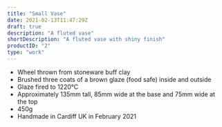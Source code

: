 ```yaml
---
title: "Small Vase"
date: 2021-02-13T11:47:29Z
draft: true
description: "A fluted vase"
shortDescription: "A fluted vase with shiny finish"
productID: "2"
type: "work"
---
```


- Wheel thrown from stoneware buff clay
- Brushed three coats of a brown glaze (food safe) inside and outside
- Glaze fired to 1220&deg;C
- Approximately 135mm tall, 85mm wide at the base and 75mm wide at the top
- 450g
- Handmade in Cardiff UK in February 2021